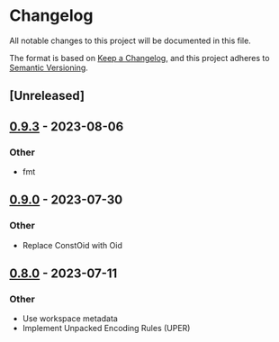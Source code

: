 # Changelog
All notable changes to this project will be documented in this file.

The format is based on [Keep a Changelog](https://keepachangelog.com/en/1.0.0/),
and this project adheres to [Semantic Versioning](https://semver.org/spec/v2.0.0.html).

## [Unreleased]

## [0.9.3](https://github.com/XAMPPRocky/rasn/compare/rasn-mib-v0.9.2...rasn-mib-v0.9.3) - 2023-08-06

### Other
- fmt

## [0.9.0](https://github.com/XAMPPRocky/rasn/compare/rasn-mib-v0.8.2...rasn-mib-v0.9.0) - 2023-07-30

### Other
- Replace ConstOid with Oid

## [0.8.0](https://github.com/XAMPPRocky/rasn/compare/rasn-mib-v0.7.0...rasn-mib-v0.8.0) - 2023-07-11

### Other
- Use workspace metadata
- Implement Unpacked Encoding Rules (UPER)
